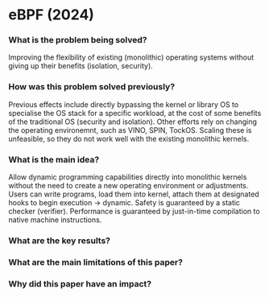 # eBPF (2024)

### What is the problem being solved?

Improving the flexibility of existing (monolithic) operating systems without giving up their benefits (isolation, security).

### How was this problem solved previously?

Previous effects include directly bypassing the kernel or library OS to specialise the OS stack for a specific workload, at the cost of some benefits of the traditional OS (security and isolation). Other efforts rely on changing the operating environemnt, such as VINO, SPIN, TockOS. Scaling these is unfeasible, so they do not work well with the existing monolithic kernels.

### What is the main idea?

Allow dynamic programming capabilities directly into monolithic kernels without the need to create a new operating environment or adjustments.
Users can write programs, load them into kernel, attach them at designated hooks to begin execution -> dynamic. Safety is guaranteed by a static checker (verifier). Performance is guaranteed by just-in-time compilation to native machine instructions.

### What are the key results?



### What are the main limitations of this paper?


### Why did this paper have an impact?

